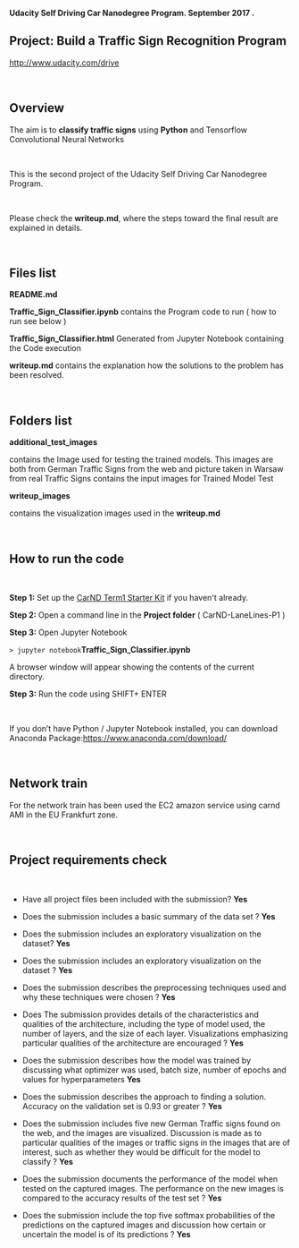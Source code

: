 **Udacity Self Driving Car Nanodegree Program. September 2017 .**

Project: Build a Traffic Sign Recognition Program
-------------------------------------------------

<http://www.udacity.com/drive>

 

Overview
--------

The aim is to **classify traffic signs**  using **Python** and Tensorflow
Convolutional Neural Networks

 

This is the second project of the Udacity Self Driving Car Nanodegree Program.

 

Please check the **writeup.md**, where the steps toward the final result are
explained in details.

 

Files list
----------

**README.md**

**Traffic_Sign_Classifier.ipynb**  contains the Program code to run ( how to run
see below )

**Traffic_Sign_Classifier.html** Generated from Jupyter Notebook containing the
Code execution

**writeup.md** contains the explanation how the solutions to the problem has
been resolved.

 

Folders list
------------

**additional_test_images**

contains the Image used for testing the trained models. This images are both
from German Traffic Signs from the web and picture taken in Warsaw from real
Traffic Signs contains the input images for Trained Model Test

**writeup_images**

contains the visualization images used in the **writeup.md**

 

**How to run the code**
-----------------------

 

**Step 1:** Set up the [CarND Term1 Starter
Kit](https://classroom.udacity.com/nanodegrees/nd013/parts/fbf77062-5703-404e-b60c-95b78b2f3f9e/modules/83ec35ee-1e02-48a5-bdb7-d244bd47c2dc/lessons/8c82408b-a217-4d09-b81d-1bda4c6380ef/concepts/4f1870e0-3849-43e4-b670-12e6f2d4b7a7)
if you haven't already.

**Step 2:** Open a command line in the **Project folder** ( CarND-LaneLines-P1 )

**Step 3:** Open Jupyter Notebook

`> jupyter notebook`**Traffic_Sign_Classifier.ipynb**

A browser window will appear showing the contents of the current directory.

**Step 3:** Run the code using SHIFT+ ENTER

 

If you don’t have Python / Jupyter Notebook installed, you can download Anaconda
Package:<https://www.anaconda.com/download/>

 

**Network train**
-----------------

For the network train has been used the EC2 amazon service using carnd AMI in
the EU Frankfurt zone.

 

**Project requirements check​**
------------------------------

 

-   Have all project files been included with the submission? **Yes**

-   Does the submission includes a basic summary of the data set ? **Yes**

-   Does the submission includes an exploratory visualization on the dataset?
    **Yes**

-   Does the submission includes an exploratory visualization on the dataset ?
    **Yes**

-   Does the submission describes the preprocessing techniques used and why
    these techniques were chosen ? **Yes**

-   Does The submission provides details of the characteristics and qualities of
    the architecture, including the type of model used, the number of layers,
    and the size of each layer. Visualizations emphasizing particular qualities
    of the architecture are encouraged ? **Yes**

-   Does the submission describes how the model was trained by discussing what
    optimizer was used, batch size, number of epochs and values for
    hyperparameters **Yes**

-   Does the submission describes the approach to finding a solution. Accuracy
    on the validation set is 0.93 or greater ? **Yes**

-   Does the submission includes five new German Traffic signs found on the web,
    and the images are visualized. Discussion is made as to particular qualities
    of the images or traffic signs in the images that are of interest, such as
    whether they would be difficult for the model to classify ? **Yes**

-   Does the submission documents the performance of the model when tested on
    the captured images. The performance on the new images is compared to the
    accuracy results of the test set ? **Yes**

-   Does the submission include the top five softmax probabilities of the
    predictions on the captured images and discussion how certain or uncertain
    the model is of its predictions ? **Yes**

 

 

 
